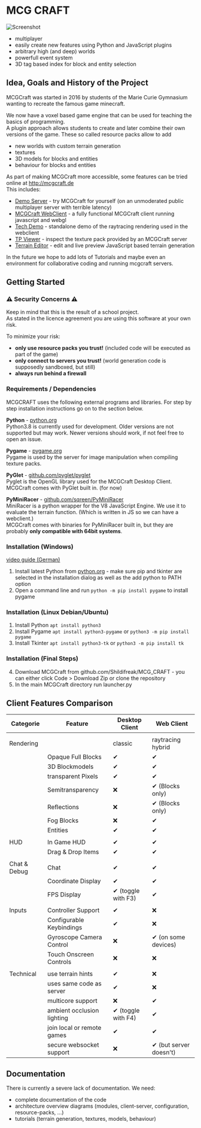 # MCG CRAFT #

![Screenshot](http://mcgcraft.de/screenshots/screenshot_mcgcraft_small.png)

- multiplayer
- easily create new features using Python and JavaScript plugins
- arbitrary high (and deep) worlds
- powerfull event system
- 3D tag based index for block and entity selection

## Idea, Goals and History of the Project

MCGCraft was started in 2016 by students of the Marie Curie Gymnasium wanting to recreate the famous game minecraft.

We now have a voxel based game engine that can be used for teaching the basics of programming.  
A plugin approach allows students to create and later combine their own versions of the game.
These so called resource packs allow to add
- new worlds with custom terrain generation
- textures
- 3D models for blocks and entities
- behaviour for blocks and entities

As part of making MCGCraft more accessible, some features can be tried online at http://mcgcraft.de  
This includes:
- [Demo Server](http://play.mcgcraft.de) - try MCGCraft for yourself (on an unmoderated public multiplayer server with terrible latency)
- [MCGCraft WebClient](http://mcgcraft.de/webclient/) - a fully functional MCGCraft client running javascript and webgl
- [Tech Demo](https://mcgcraft.de/webclient/techdemo_2/) - standalone demo of the raytracing rendering used in the webclient
- [TP Viewer](http://mcgcraft.de/webclient/tools/tp_viewer/) - inspect the texture pack provided by an MCGCraft server
- [Terrain Editor](https://mcgcraft.de/webclient/latest/terraintest/) - edit and live preview JavaScript based terrain generation

In the future we hope to add lots of Tutorials and maybe even an environment for collaborative coding and running mcgcraft servers.


## Getting Started

### ⚠ Security Concerns ⚠
Keep in mind that this is the result of a school project.  
As stated in the licence agreement you are using this software at your own risk.  

To minimize your risk:
- **only use resource packs you trust!** (included code will be executed as part of the game)
- **only connect to servers you trust!** (world generation code is supposedly sandboxed, but still)
- **always run behind a firewall**

### Requirements / Dependencies
MCGCRAFT uses the following external programs and libraries. For step by step installation instructions go on to the section below.

**Python** - [python.org](python.org)  
Python3.8 is currently used for development. Older versions are not supported but may work. Newer versions should work, if not feel free to open an issue.

**Pygame** - [pygame.org](pygame.org)  
Pygame is used by the server for image manipulation when compiling texture packs.

**PyGlet** - [github.com/pyglet/pyglet](github.com/pyglet/pyglet)  
Pyglet is the OpenGL library used for the MCGCraft Desktop Client.  
MCGCraft comes with PyGlet built in. (for now)

**PyMiniRacer** - [github.com/sqreen/PyMiniRacer](github.com/sqreen/PyMiniRacer)  
MiniRacer is a python wrapper for the V8 JavaScript Engine. We use it to evaluate the terrain function. (Which is written in JS so we can have a webclient.)  
MCGCraft comes with binaries for PyMiniRacer built in, but they are probably **only compatible with 64bit systems**.


### Installation (Windows)
[video guide (German)](https://www.youtube.com/watch?v=ND9UUnEKVWU)
1. Install latest Python from [python.org](https://www.python.org/downloads/) -	make sure pip and tkinter are selected in the installation dialog as well as the add python to PATH option
2. Open a command line and run `python -m pip install pygame` to install pygame

### Installation (Linux Debian/Ubuntu)
1. Install Python `apt install python3`
2. Install Pygame `apt install python3-pygame` or `python3 -m pip install pygame`
3. Install Tkinter `apt install python3-tk` or `python3 -m pip install tk`

### Installation (Final Steps)
4. Download MCGCraft from github.com/Shildifreak/MCG_CRAFT - you can either click Code > Download Zip or clone the repository
5. In the main MCGCraft directory run launcher.py

## Client Features Comparison

| Categorie      | Feature                    | Desktop Client      | Web Client             |
|----------------|----------------------------|---------------------|------------------------|
|                |                            |                     |                        |
| Rendering      |                            | classic             | raytracing hybrid      |
|                | Opaque Full Blocks         | ✔                   | ✔                      |
|                | 3D Blockmodels             | ✔                   | ✔                      |
|                | transparent Pixels         | ✔                   | ✔                      |
|                | Semitransparency           | ❌                  | ✔ (Blocks only)        |
|                | Reflections                | ❌                  | ✔ (Blocks only)        |
|                | Fog Blocks                 | ❌                  | ✔                      |
|                | Entities                   | ✔                   | ✔                      |
|                |                            |                     |                        |
| HUD            | In Game HUD                | ✔                   | ✔                      |
|                | Drag & Drop Items          | ✔                   | ✔                      |
|                |                            |                     |                        |
| Chat & Debug   | Chat                       | ✔                   | ✔                      |
|                | Coordinate Display         | ✔                   | ✔                      |
|                | FPS Display                | ✔ (toggle with F3)  | ✔                      |
|                |                            |                     |                        |
| Inputs         | Controller Support         | ✔                   | ❌                     |
|                | Configurable Keybindings   | ✔                   | ❌                     |
|                | Gyroscope Camera Control   | ❌                  | ✔ (on some devices)    |
|                | Touch Onscreen Controls    | ❌                  | ❌                     |
|                |                            |                     |                        |
| Technical      | use terrain hints          | ✔                   | ❌                     |
|                | uses same code as server   | ✔                   | ❌                     |
|                | multicore support          | ❌                  | ✔                      |
|                | ambient occlusion lighting | ✔ (toggle with F4)  | ✔                      |
|                | join local or remote games | ✔                   | ✔                      |
|                | secure websocket support   | ❌                  | ✔ (but server doesn't) |

## Documentation

There is currently a severe lack of documentation.
We need:
- complete documentation of the code
- architecture overview diagrams (modules, client-server, configuration, resource-packs, ...)
- tutorials (terrain generation, textures, models, behaviour)
